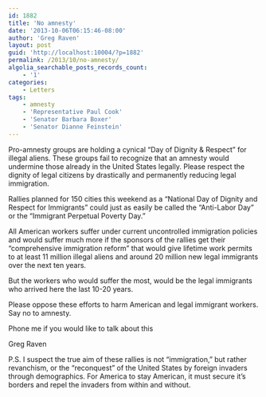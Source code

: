 ```yaml
---
id: 1882
title: 'No amnesty'
date: '2013-10-06T06:15:46-08:00'
author: 'Greg Raven'
layout: post
guid: 'http://localhost:10004/?p=1882'
permalink: /2013/10/no-amnesty/
algolia_searchable_posts_records_count:
    - '1'
categories:
    - Letters
tags:
    - amnesty
    - 'Representative Paul Cook'
    - 'Senator Barbara Boxer'
    - 'Senator Dianne Feinstein'
---
```


Pro-amnesty groups are holding a cynical “Day of Dignity &amp; Respect” for illegal aliens. These groups fail to recognize that an amnesty would undermine those already in the United States legally. Please respect the dignity of legal citizens by drastically and permanently reducing legal immigration.  
  
Rallies planned for 150 cities this weekend as a “National Day of Dignity and Respect for Immigrants” could just as easily be called the “Anti-Labor Day” or the “Immigrant Perpetual Poverty Day.”

All American workers suffer under current uncontrolled immigration policies and would suffer much more if the sponsors of the rallies get their “comprehensive immigration reform” that would give lifetime work permits to at least 11 million illegal aliens and around 20 million new legal immigrants over the next ten years.

But the workers who would suffer the most, would be the legal immigrants who arrived here the last 10-20 years.

Please oppose these efforts to harm American and legal immigrant workers. Say no to amnesty.

Phone me if you would like to talk about this

Greg Raven

P.S. I suspect the true aim of these rallies is not “immigration,” but rather revanchism, or the “reconquest” of the United States by foreign invaders through demographics. For America to stay American, it must secure it’s borders and repel the invaders from within and without.